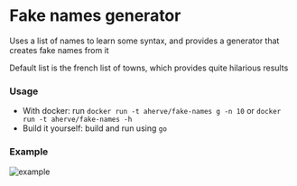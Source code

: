 # Fake names generator

Uses a list of names to learn some syntax, and provides a generator that creates fake names from it

Default list is the french list of towns, which provides quite hilarious results

### Usage

- With docker: run `docker run -t aherve/fake-names g -n 10` or `docker run -t aherve/fake-names -h`
- Build it yourself: build and run using `go`

### Example

![example]("/example.png")

